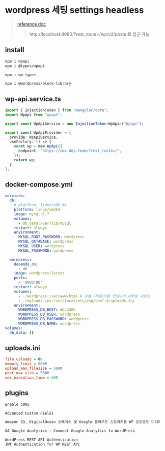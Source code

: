 # wordpress 세팅 settings headless

> [reference doc](https://developer.wordpress.org/rest-api/reference/)
>
>> http://localhost:8080/?rest_route=/wp/v2/posts 로 접근 가능

## install

```sh
npm i wpapi
npm i @types/wpapi

npm i wp-types

npm i @wordpress/block-library
```

## wp-api.service.ts

```ts
import { InjectionToken } from "@angular/core";
import WpApi from "wpapi";

export const WpApiService = new InjectionToken<WpApi>("Wpapi");

export const WpApiProvider = {
  provide: WpApiService,
  useFactory: () => {
    const wp = new WpApi({
      endpoint: "https://cms.dep.team/?rest_route=/",
    });
    return wp;
  },
};
```

## docker-compose.yml

```yaml
services:
  db:
    # platform: linux/x86_64
    platform: linux/amd64
    image: mysql:5.7
    volumes:
      - db_data:/var/lib/mysql
    restart: always
    environment:
      MYSQL_ROOT_PASSWORD: wordpress
      MYSQL_DATABASE: wordpress
      MYSQL_USER: wordpress
      MYSQL_PASSWORD: wordpress

  wordpress:
    depends_on:
      - db
    image: wordpress:latest
    ports:
      - '8080:80'
    restart: always
    volumes:
      - ./wordpress:/var/www/html # 로컬 디렉토리를 컨테이너 내부로 마운트
      - ./uploads.ini:/usr/local/etc/php/conf.d/uploads.ini
    environment:
      WORDPRESS_DB_HOST: db:3306
      WORDPRESS_DB_USER: wordpress
      WORDPRESS_DB_PASSWORD: wordpress
      WORDPRESS_DB_NAME: wordpress
volumes:
  db_data: {}
```

## uploads.ini

```ini
file_uploads = On
memory_limit = 500M
upload_max_filesize = 500M
post_max_size = 500M
max_execution_time = 600
```

## plugins

```txt
Enable CORS

Advanced Custom Fields

Amazon S3, DigitalOcean 스페이스 및 Google 클라우드 스토리지용 WP 오프로드 미디어 라이트

GA Google Analytics – Connect Google Analytics to WordPress

WordPress REST API Authentication
JWT Authentication for WP REST API
```
